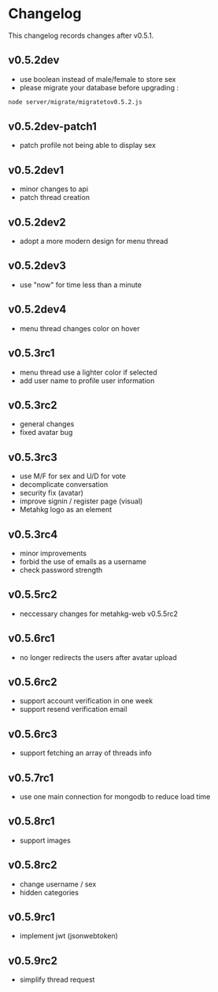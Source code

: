 # Changelog

This changelog records changes after v0.5.1.

## v0.5.2dev

-   use boolean instead of male/female to store sex
-   please migrate your database before upgrading :

```bash
node server/migrate/migratetov0.5.2.js
```

## v0.5.2dev-patch1

-   patch profile not being able to display sex

## v0.5.2dev1

-   minor changes to api
-   patch thread creation

## v0.5.2dev2

-   adopt a more modern design for menu thread

## v0.5.2dev3

-   use "now" for time less than a minute

## v0.5.2dev4

-   menu thread changes color on hover

## v0.5.3rc1

-   menu thread use a lighter color if selected
-   add user name to profile user information

## v0.5.3rc2

-   general changes
-   fixed avatar bug

## v0.5.3rc3

-   use M/F for sex and U/D for vote
-   decomplicate conversation
-   security fix (avatar)
-   improve signin / register page (visual)
-   Metahkg logo as an element

## v0.5.3rc4

-   minor improvements
-   forbid the use of emails as a username
-   check password strength

## v0.5.5rc2

-   neccessary changes for metahkg-web v0.5.5rc2

## v0.5.6rc1

-   no longer redirects the users after avatar upload

## v0.5.6rc2

-   support account verification in one week
-   support resend verification email

## v0.5.6rc3

-   support fetching an array of threads info

## v0.5.7rc1

-   use one main connection for mongodb to reduce load time

## v0.5.8rc1

-   support images

## v0.5.8rc2

-   change username / sex
-   hidden categories

## v0.5.9rc1

-   implement jwt (jsonwebtoken)

## v0.5.9rc2

-   simplify thread request
